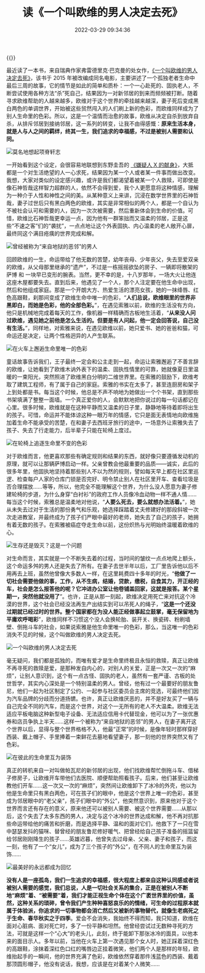 ﻿---
categories:
- 生活感悟
date: 2022-03-29 09:34:36
description: ''
tags:
- 读书
- 感悟
- 随笔
- 情感
title: 读《一个叫欧维的男人决定去死》
slug: A-Man-Called-Ove
image: "/posts/读-一个叫做欧维的男人决定去死/P2369981748.jpg"
---
{{<douban type="movie" id="26628357">}}

最近读了一本书，来自瑞典作家弗雷德里克·巴克曼的处女作，[《一个叫欧维的男人决定去死》](https://book.douban.com/subject/27054340/)，该书于 2015 年被改编成同名电影，主要讲述了一个孤独老者生命中最后三周的故事，它的情节是如此的简单和质朴：一个一心赴死的、固执老人，不断尝试使用各种方法“杀”死自己，结果因为一对新邻居的到来而频频被打断。随着寻求欧维帮助的人越来越多，欧维对于这个世界的牵挂越来越深，妻子死后变成黑白两色的单调世界，开始被这些贸然闯入的人们刷上新的色彩，而欧维同样成为了别人生命里的色彩。所以，这是一个温情而治愈的故事，欧维从决定自杀到放弃自杀，从排斥邻居到接纳邻居，这一系列的转变，让我不由得感慨：**原来生活本身，就是人与人之间的羁绊，终其一生，我们追求的幸福感，不过是被别人需要和认同。**

![莫名地想起项脊轩志](/posts/读-一个叫做欧维的男人决定去死/P2369981586.jpg)

一开始看到这个设定，会很容易地联想到东野圭吾的 [《嫌疑人 X 的献身》](https://book.douban.com/subject/3211779/)，大抵都是一个对生活绝望的人一心求死，结果因为某一个人或者某一件事而做出改变。我想，大家对类似的设定感兴趣，或许是我们都渴望着被某一个人救赎，可即使是像石神哲哉这样智力超群的人，依然不会得到爱，我个人更愿意将这种情感，理解为一种介于人性和神性之间的美。从某种意义上来讲，沉浸在数学世界里的石神哲哉，妻子过世后只有黑白两色的欧维，其实是非常相似的两个人，都是一个自认为不被社会认可和需要的人，因为一次次被需要，然后重新体会到生命的价值。可惜，欧维比石神哲哉更幸运一点，因为他有一群笨拙而又温柔的邻居，正是这些“不速之客”们的“袭扰”，一点点地让这个外表固执、内心温柔的老人敞开心扉，最终同这个满目疮痍的世界完成和解。

![曾经被称为“来自地狱的恶邻”的男人](/posts/读-一个叫做欧维的男人决定去死/P2369981833.jpg)

回顾欧维的一生，命运带给了他无数的苦楚，幼年丧母、少年丧父，失去至爱双亲的欧维，从父母那里继承的“遗产”，不过是一栋摇摇欲坠的房子、一辆即将散架的萨博 和 一块早已变形的腕表。当然，更不幸的是，十八岁那年，一场大火让他连这座木屋都要失去。直到后来，他遇见了一个人，那个人注定要在他生命中出现，然后和他组成家庭。那是一个开朗大方、热爱生活的漂亮女孩，她的一抹绛唇、红色高跟鞋，刹那间变成了欧维生命中唯一的色彩，“**人们总说，欧维眼里的世界非黑即白，而她是色彩，他的全部色彩。**”，在遇见索雅以前，欧维的生活没有方向，他只是机械地完成着每天的工作，像机器一样精确而古板地生活着，“**从来没人问过欧维，遇见她之前他是怎么生活的。但要是有人问起，他一定会回答说，自己没有生活。**”，同样地，对索雅来说，在遇见欧维以前，她只爱书、她的爸爸和猫，可命运还是决定，让两个性格迥异的人产生联系。

![在火车上邂逅生命里唯一的色彩](/posts/读-一个叫做欧维的男人决定去死/P2369981748.jpg)

童话故事告诉我们，王子最终一定会和公主走到一起，命运让索雅邂逅了不善言辞的欧维，让她看到了欧维木讷外表下的温柔、固执性情里的可靠，她就像夏日里温暖的一束阳光，突然照进了欧维黑白分明的二维世界里。在索雅的鼓励下，欧维考取了建筑工程师，有了属于自己的家庭。索雅的书实在太多了，甚至连厨房和架子上到处都是书。每当这个时候，他总是不声不响地为她做出一个个书架，直到那些书架填满了整整一面墙。一个真正爱你的人，会默默地把你说过的每一句话都记在心里。很多时候，欧维就是在这种平静而又温柔的日子里，静静地等待着即将出生的孩子。可惜，命运并不能体谅这种一眼万年的情感，它只是面无表情地向欧维施加着生命不能承受的苦楚，在和妻子去西班牙旅行的途中，一场意外让索雅失去了孩子、失去了行走能力，后半辈子只能在轮椅上度过。

![在轮椅上追逐生命里不变的色彩](/posts/读-一个叫做欧维的男人决定去死/P2512969787.jpg)

对于欧维而言，他更喜欢那些有确定规则和结果的东西，就好像只要遵循发动机的原理，就可以让那辆萨博启动一样。父亲曾教会他最重要的品质——诚实，此后的很多年里，他固执地坚持着那些别人不以为然的规则，譬如每天早上都在社区里巡逻、检查每户人家的仓库门锁是否完好、明令禁止别人在社区里开车、查看垃圾是否合理摆放……等等，所以，他完全不能理解这个世界，为什么没人愿意为妻子修建轮椅的步道，为什么身穿“白衬衫”的政府工作人员像冷血动物一样不通人情……每当这个时候，索雅总是温柔地对他说，“**人要么死去，要么就想办法活着。**”，她从未失去过对于生活的那份勇气和乐观，她选择踩踏着丈夫修建好的那段斜坡一次次走进教室，并最终成为了孩子们严眼中最好的老师，她失去了自己的孩子，她拥有着无数的孩子。在索雅被癌症夺走生命以前，这份炽热与光明始终温暖着欧维的心。

![生存还是毁灭？这是一个问题](/posts/读-一个叫做欧维的男人决定去死/P20220331220157.jpg)


对生命而言，其实就是一个不断失去着的过程，当时间的皱纹一点点地爬上额头，这个命运多舛的男人还是失去了所有。在妻子去世半年以后，工厂里告诉他以后不用再去上班，虽然他曾像大多数人一样，在这里耗费四十多年的时光，“**他做了一切社会需要他做的事，工作，从不生病，结婚，贷款，缴税，自食其力，开正经的车，社会是怎么报答他的呢？它冲进办公室让他卷铺盖回家，这就是报答。某个星期一，突然他就没用了**”。也许，正是从那一刻起，欧维决定用死亡来对抗这个冷漠的世界，这个社会已经没法再生产出结实到可以吊死人的绳子，“**这是一个还没过期就已经过时的世界。整个国家都在为没人能正经做事起立鼓掌，毫无保留地为平庸欢呼喝彩**”，欧维同样不习惯这个没人会换轮胎、装开关、换瓷砖、粉刷墙壁、倒拖斗车的社会，如果说索雅是他生命里唯一的色彩，那么，当这唯一的色彩消失不见的时候，这个叫做欧维的男人决定去死。

![一个叫欧维的男人决定去死](/posts/读-一个叫做欧维的男人决定去死/P2548938590.jpg)

毫无疑问，我们都是孤独的，而唯有爱才是生命里终极且永恒的救赎，真正让欧维不再寻死的救赎是爱，是那种发自内心的，对别人的关爱，正是一次又一次的“麻烦”，让别人意识到，这个有一点古怪、固执的老人，虽然有一套严谨、古板的处世哲学，其实内心深处是一个特别温柔的男人。曾经，他有过一个最要好的朋友鲁尼，他们一起为社区制定了公约、一起参与社区委员会主席的竞选，可最终他们因为汽车品牌的分歧而分道扬镳。也许，真正让欧维厌恶的，并不是好友买了一辆与自己完全不同的汽车，而是这个世界，对这个一无所有的老人不大温柔。欧维无法适应平板电脑这种新型电子设备、无法适应信用卡代替现金，他可以为了一张优惠券和店员争执上半天……这样一个被称为“来自地狱的恶邻”的男人，在妻子离开这个世界以后，显得与整个世界格格不入，他最“正常”的时候，是像年轻时那样穿好西装、戴上帽子、手里捧着一束鲜花去墓地看望妻子，那一刻他的世界突然又有了色彩。

![在彼此的生命里互为装饰](/posts/读-一个叫做欧维的男人决定去死/P2369981372.jpg)

真正的转机来自一对叫做帕瓦尼的新邻居的出现，他们找欧维帮忙倒拖斗车、借梯子修房子，让欧维开车带他们去医院、顺便帮助照看孩子。后来，他们甚至让欧维教他们开车……这一次又一次的“麻烦”，突然间让欧维卸下了冰冷的外壳，他以为他是生命里只有黑白两色，可在孩子们的眼中，他是这个世界上唯一的色彩，甚至成为邻居眼中的“老父亲”，孩子们眼中的“外公”，他突然意识到，原来他对于这个世界而言还有存在的意义，原来他还可以被别人需要、被这个世界需要……从那以后，这个失去了太多东西的男人，决定与这个冰冷的世界达成和解，他不再对抗那些命运带给他的痛苦和折磨，而是选择平静、温和的面对它们，他救下了一只在雪中瑟瑟发抖的猫咪、替曾经的朋友鲁尼修好暖气、把曾经给自己孩子准备的摇篮留给邻居刚刚降生的孩子……英雄迟暮，他曾失去过母亲、父亲、妻子和孩子，而这一刻，他有了一个“女儿”，成为了三个孩子的“外公”，在不同人的生命里互为装饰……

![最美好的永远都成为回忆](/posts/读-一个叫做欧维的男人决定去死/P20220331220128.jpg)

**没有人是一座孤岛，我们一生追求的幸福感，很大程度上都来自这种认同感或者说被别人需要的感觉，我们总说，人是一切社会关系的集合，正是在被别人不断地“麻烦”着、“被需要”着，我们才能正视生命个体在这个广袤世界里的价值，虽然，这种关系的琐碎，曾令我们产生种种喜怒哀乐的的情绪，可生命的过程原本就属于体验派，你追求的一切事物都会消亡然后又被新的事物替代，就像生老病死之于生命、春华秋实之于四季**。爱会不会消失，我始终不得而知，我只知道，欧维在面对心脏病、面对死亡时，多了一份平静和坦然。他曾经尝试过无数种寻死的方法，可就是这样一个“心大”的老头儿，此刻，终于能卸下那张冰冷的面具，以他本来的面目示人。多年以前，当他在火车上第一次遇见那个女人时，她正踩着深红色的高跟鞋，涂抹着深红色口红的嘴唇边正挂着微笑，他们两个人是那样的年轻，欧维抬起手的一瞬间，他的世界充满了色彩，欧维依然穿着那件浅蓝色的西装、戴着那顶圆形帽子，他没有说话，我想，应该是在对着某个人微笑……




